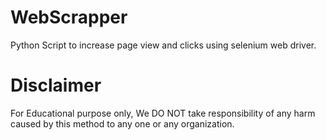 # WebScrapper
Python Script to increase page view and clicks using selenium web driver. 

# Disclaimer
For Educational purpose only, We DO NOT take responsibility of any harm caused by this method to any one or any organization.
